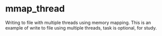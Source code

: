 # mmap_thread
Writing to file with multiple threads using memory mapping.
This is an example of write to file using multiple threads, task is optional, for study.
